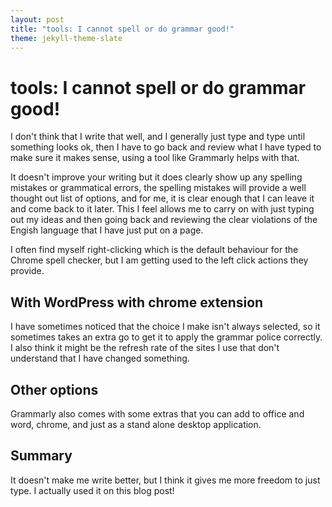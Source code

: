 ```yaml
---
layout: post
title: "tools: I cannot spell or do grammar good!"
theme: jekyll-theme-slate
---
```


# tools: I cannot spell or do grammar good!

I don't think that I write that well, and I generally just type and type until something looks ok, then I have to go back and review what I have typed to make sure it makes sense, using a tool like Grammarly helps with that.

It doesn't improve your writing but it does clearly show up any spelling mistakes or grammatical errors, the spelling mistakes will provide a well thought out list of options, and for me, it is clear enough that I can leave it and come back to it later. This I feel allows me to carry on with just typing out my ideas and then going back and reviewing the clear violations of the Engish language that I have just put on a page.

I often find myself right-clicking which is the default behaviour for the Chrome spell checker, but I am getting used to the left click actions they provide.

## With WordPress with chrome extension

I have sometimes noticed that the choice I make isn't always selected, so it sometimes takes an extra go to get it to apply the grammar police correctly. I also think it might be the refresh rate of the sites I use that don't understand that I have changed something.

## Other options

Grammarly also comes with some extras that you can add to office and word, chrome, and just as a stand alone desktop application.

## Summary

It doesn't make me write better, but I think it gives me more freedom to just type. I actually used it on this blog post!